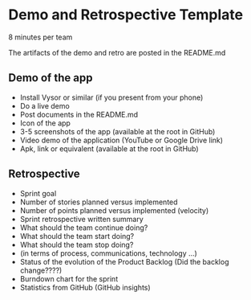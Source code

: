 # Demo and Retrospective Template

8 minutes per team

The artifacts of the demo and retro are posted in the README.md

## Demo of the app

*	Install Vysor or similar (if you present from your phone)
*	Do a live demo
*	Post documents in the README.md
*	Icon of the app
*	3-5 screenshots of the app (available at the root in GitHub)
*	Video demo of the application (YouTube or Google Drive link)
*	Apk, link or equivalent (available at the root in GitHub)

## Retrospective

*	Sprint goal
*	Number of stories planned versus implemented
*	Number of points planned versus implemented (velocity)
*	Sprint retrospective written summary 
  *	What should the team continue doing?
  *	What should the team start doing?
  *	What should the team stop doing?
  *	(in terms of process, communications, technology …)
*	Status of the evolution of the Product Backlog (Did the backlog change????)
*	Burndown chart for the sprint
*	Statistics from GitHub (GitHub insights)

